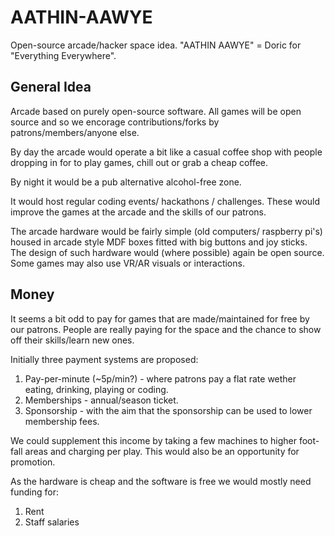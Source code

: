 # AATHIN-AAWYE
Open-source arcade/hacker space idea. "AATHIN AAWYE" = Doric for "Everything Everywhere".

## General Idea
Arcade based on purely open-source software. All games will be open source and so we encorage contributions/forks by patrons/members/anyone else.

By day the arcade would operate a bit like a casual coffee shop with people dropping in for to play games, chill out or grab a cheap coffee. 

By night it would be a pub alternative alcohol-free zone.

It would host regular coding events/ hackathons / challenges. These would improve the games at the arcade and the skills of our patrons.

The arcade hardware would be fairly simple (old computers/ raspberry pi's) housed in arcade style MDF boxes fitted with big buttons and joy sticks. The design of such hardware would (where possible) again be open source. Some games may also use VR/AR visuals or interactions. 

## Money
It seems a bit odd to pay for games that are made/maintained for free by our patrons. People are really paying for the space and the chance to show off their skills/learn new ones.

Initially three payment systems are proposed:
1. Pay-per-minute (~5p/min?) - where patrons pay a flat rate wether eating, drinking, playing or coding. 
2. Memberships - annual/season ticket. 
3. Sponsorship - with the aim that the sponsorship can be used to lower membership fees.

We could supplement this income by taking a few machines to higher foot-fall areas and charging per play. This would also be an opportunity for promotion.

As the hardware is cheap and the software is free we would mostly need funding for:
1. Rent
2. Staff salaries